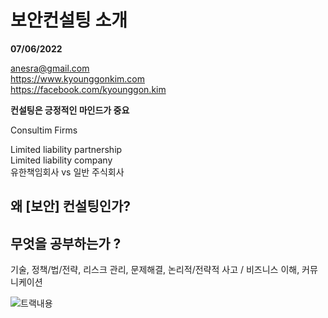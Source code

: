 # 보안컨설팅 소개
**07/06/2022**  

anesra@gmail.com  
https://www.kyounggonkim.com  
https://facebook.com/kyounggon.kim

**컨설팅은 긍정적인 마인드가 중요**

Consultim Firms

Limited liability partnership  
Limited liability company  
유한책임회사 vs 일반 주식회사

## 왜 [보안] 컨설팅인가?
## 무엇을 공부하는가 ?
기술, 정책/법/전략, 리스크 관리, 문제해결, 논리적/전략적 사고 / 비즈니스 이해, 커뮤니케이션

![트랙내용](https://i.postimg.cc/024XDHwj/Kakao-Talk-20220706-114129964.jpg)